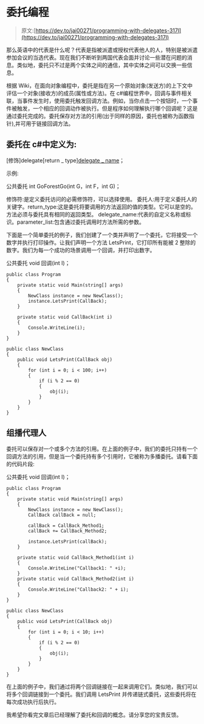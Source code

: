 # 委托编程

> 原文:[https://dev.to/jai00271/programming-with-delegates-317l](https://dev.to/jai00271/programming-with-delegates-317l)

那么英语中的代表是什么呢？代表是指被派遣或授权代表他人的人，特别是被派遣参加会议的当选代表。现在我们不断听到两国代表会面并讨论一些潜在问题的消息。类似地，委托只不过是两个实体之间的通信，其中实体之间可以交换一些信息。

根据 Wiki，在面向对象编程中，委托是指在另一个原始对象(发送方)的上下文中评估一个对象(接收方)的成员(属性或方法)。在 c#编程世界中，回调与事件相关联，当事件发生时，使用委托触发回调方法。例如，当你点击一个按钮时，一个事件被触发，一个相应的回调动作被执行。但是程序如何理解执行哪个回调呢？这是通过委托完成的。委托保存对方法的引用(出于同样的原因，委托也被称为函数指针),并可用于链接回调方法。

## [](#delegate-in-c-is-defined-as)委托在 c#中定义为:

[修饰]delegate[return _ type][delegate _ name](https://dev.to%5Bparameter_list%5D)；

示例:

公共委托 int GoForestGo(int G，int F，int G)；

修饰符:是定义委托访问的必需修饰符，可以选择使用。
委托人:用于定义委托人的关键字。return_type:这是委托将要调用的方法返回的值的类型。它可以是空的。方法必须与委托具有相同的返回类型。
delegate_name:代表的自定义名称或标识。parameter_list:包含通过委托调用时方法所需的参数。

下面是一个简单委托的例子，我们创建了一个类并声明了一个委托，它将接受一个数字并执行打印操作。让我们声明一个方法 LetsPrint，它打印所有能被 2 整除的数字。我们为每一个成功的场景调用一个回调，并打印出数字。

公共委托 void 回调(int I)；

```
public class Program
{
    private static void Main(string[] args)
    {
        NewClass instance = new NewClass();
        instance.LetsPrint(CallBack);
    }

    private static void CallBack(int i)
    {
        Console.WriteLine(i);
    }
}

public class NewClass
{
    public void LetsPrint(CallBack obj)
    {
        for (int i = 0; i < 100; i++)
        {
            if (i % 2 == 0)
            {
                obj(i);
            }
        }
    }
} 
```

## [](#multicast-delegates)组播代理人

委托可以保存对一个或多个方法的引用。在上面的例子中，我们的委托只持有一个回调方法的引用，但是当一个委托持有多个引用时，它被称为多播委托。请看下面的代码片段:

公共委托 void 回调(int I)；

```
public class Program
{
    private static void Main(string[] args)
    {
        NewClass instance = new NewClass();
        CallBack callBack = null;

        callBack = CallBack_Method1;
        callBack += CallBack_Method2;

        instance.LetsPrint(callBack);
    }

    private static void CallBack_Method1(int i)
    {
        Console.WriteLine("Callback1: " +i);
    }
    private static void CallBack_Method2(int i)
    {
        Console.WriteLine("Callback2: " + i);
    }
}

public class NewClass
{
    public void LetsPrint(CallBack obj)
    {
        for (int i = 0; i < 10; i++)
        {
            if (i % 2 == 0)
            {
                obj(i);
            }
        }
    }
} 
```

在上面的例子中，我们通过将两个回调链接在一起来调用它们。类似地，我们可以将多个回调链接到一个委托。我们调用 LetsPrint 并传递链式委托，这些委托将在每次成功执行后执行。

我希望你看完文章后已经理解了委托和回调的概念。请分享您的宝贵反馈。